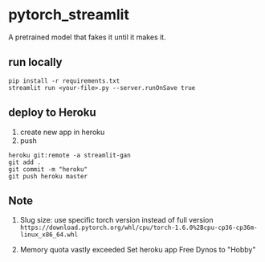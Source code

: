 # pytorch_streamlit

A pretrained model that fakes it until it makes it. 

## run locally
```
pip install -r requirements.txt
streamlit run <your-file>.py --server.runOnSave true
```

## deploy to Heroku
1. create new app in heroku
2. push
```
heroku git:remote -a streamlit-gan
git add .
git commit -m "heroku"
git push heroku master
```

## Note
1. Slug size: use specific torch version instead of full version
`https://download.pytorch.org/whl/cpu/torch-1.6.0%2Bcpu-cp36-cp36m-linux_x86_64.whl`

2. Memory quota vastly exceeded
Set heroku app Free Dynos to "Hobby"
